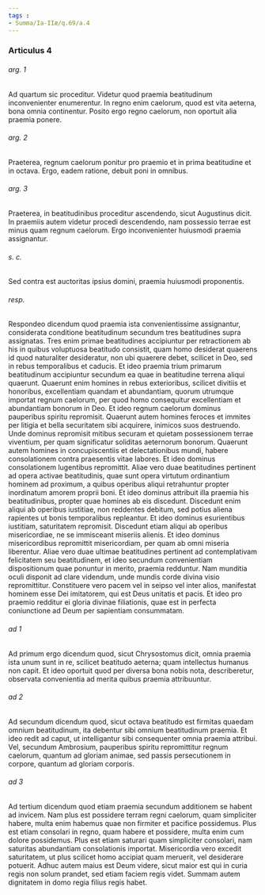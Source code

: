 ```yaml
---
tags : 
- Summa/Ia-IIæ/q.69/a.4
---
```


### Articulus 4

###### arg. 1
Ad quartum sic proceditur. Videtur quod praemia beatitudinum inconvenienter enumerentur. In regno enim caelorum, quod est vita aeterna, bona omnia continentur. Posito ergo regno caelorum, non oportuit alia praemia ponere.

###### arg. 2
Praeterea, regnum caelorum ponitur pro praemio et in prima beatitudine et in octava. Ergo, eadem ratione, debuit poni in omnibus.

###### arg. 3
Praeterea, in beatitudinibus proceditur ascendendo, sicut Augustinus dicit. In praemiis autem videtur procedi descendendo, nam possessio terrae est minus quam regnum caelorum. Ergo inconvenienter huiusmodi praemia assignantur.

###### s. c.
Sed contra est auctoritas ipsius domini, praemia huiusmodi proponentis.

###### resp.
Respondeo dicendum quod praemia ista convenientissime assignantur, considerata conditione beatitudinum secundum tres beatitudines supra assignatas. Tres enim primae beatitudines accipiuntur per retractionem ab his in quibus voluptuosa beatitudo consistit, quam homo desiderat quaerens id quod naturaliter desideratur, non ubi quaerere debet, scilicet in Deo, sed in rebus temporalibus et caducis. Et ideo praemia trium primarum beatitudinum accipiuntur secundum ea quae in beatitudine terrena aliqui quaerunt. Quaerunt enim homines in rebus exterioribus, scilicet divitiis et honoribus, excellentiam quandam et abundantiam, quorum utrumque importat regnum caelorum, per quod homo consequitur excellentiam et abundantiam bonorum in Deo. Et ideo regnum caelorum dominus pauperibus spiritu repromisit. Quaerunt autem homines feroces et immites per litigia et bella securitatem sibi acquirere, inimicos suos destruendo. Unde dominus repromisit mitibus securam et quietam possessionem terrae viventium, per quam significatur soliditas aeternorum bonorum. Quaerunt autem homines in concupiscentiis et delectationibus mundi, habere consolationem contra praesentis vitae labores. Et ideo dominus consolationem lugentibus repromittit. Aliae vero duae beatitudines pertinent ad opera activae beatitudinis, quae sunt opera virtutum ordinantium hominem ad proximum, a quibus operibus aliqui retrahuntur propter inordinatum amorem proprii boni. Et ideo dominus attribuit illa praemia his beatitudinibus, propter quae homines ab eis discedunt. Discedunt enim aliqui ab operibus iustitiae, non reddentes debitum, sed potius aliena rapientes ut bonis temporalibus repleantur. Et ideo dominus esurientibus iustitiam, saturitatem repromisit. Discedunt etiam aliqui ab operibus misericordiae, ne se immisceant miseriis alienis. Et ideo dominus misericordibus repromittit misericordiam, per quam ab omni miseria liberentur. Aliae vero duae ultimae beatitudines pertinent ad contemplativam felicitatem seu beatitudinem, et ideo secundum convenientiam dispositionum quae ponuntur in merito, praemia redduntur. Nam munditia oculi disponit ad clare videndum, unde mundis corde divina visio repromittitur. Constituere vero pacem vel in seipso vel inter alios, manifestat hominem esse Dei imitatorem, qui est Deus unitatis et pacis. Et ideo pro praemio redditur ei gloria divinae filiationis, quae est in perfecta coniunctione ad Deum per sapientiam consummatam.

###### ad 1
Ad primum ergo dicendum quod, sicut Chrysostomus dicit, omnia praemia ista unum sunt in re, scilicet beatitudo aeterna; quam intellectus humanus non capit. Et ideo oportuit quod per diversa bona nobis nota, describeretur, observata convenientia ad merita quibus praemia attribuuntur.

###### ad 2
Ad secundum dicendum quod, sicut octava beatitudo est firmitas quaedam omnium beatitudinum, ita debentur sibi omnium beatitudinum praemia. Et ideo redit ad caput, ut intelligantur sibi consequenter omnia praemia attribui. Vel, secundum Ambrosium, pauperibus spiritu repromittitur regnum caelorum, quantum ad gloriam animae, sed passis persecutionem in corpore, quantum ad gloriam corporis.

###### ad 3
Ad tertium dicendum quod etiam praemia secundum additionem se habent ad invicem. Nam plus est possidere terram regni caelorum, quam simpliciter habere, multa enim habemus quae non firmiter et pacifice possidemus. Plus est etiam consolari in regno, quam habere et possidere, multa enim cum dolore possidemus. Plus est etiam saturari quam simpliciter consolari, nam saturitas abundantiam consolationis importat. Misericordia vero excedit saturitatem, ut plus scilicet homo accipiat quam meruerit, vel desiderare potuerit. Adhuc autem maius est Deum videre, sicut maior est qui in curia regis non solum prandet, sed etiam faciem regis videt. Summam autem dignitatem in domo regia filius regis habet.

